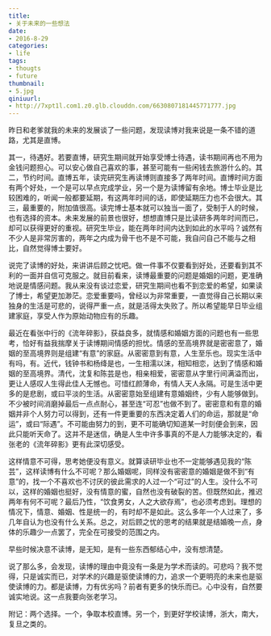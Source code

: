 ```yaml
---
title:
- 关于未来的一些想法
date:
- 2016-8-29
categories:
- life
tags:
- thougts
- future
thumbnail:
- 5.jpg
qiniuurl:
- http://7xpt1l.com1.z0.glb.clouddn.com/6630807181445771777.jpg
---
```

昨日和老爹就我的未来的发展谈了一些问题，发现读博对我来说是一条不错的道路，尤其是直博。
<!--more-->
其一，待遇好。若要直博，研究生期间就开始享受博士待遇，读书期间再也不用为金钱问题担心。可以安心做自己喜欢的事，甚至可能有一些闲钱去旅游什么的。其二，节约时间。直博五年，读完研究生再读博则直接多了两年时间。直博时间方面有两个好处，一个是可以早点完成学业，另一个是为读博留有余地。博士毕业是比较困难的，听闻一般都要延期，有这两年时间的话，即使延期压力也不会很大。其三，最重要的，附加值很高。读完博士基本就可以独当一面了，受制于人的时候，也有选择的资本。未来发展的前景也很好，想想直博只是比读研多两年时间而已，却可以获得更好的重视。研究生毕业，能在两年时间内达到如此的水平吗？诚然有不少人是非常厉害的，两年之内成为骨干也不是不可能，我自问自己不能与之相比，自然觉得博士要好。

说完了读博的好处，来讲讲后顾之忧吧。做一件事不仅要看到好处，还要看到其不利的一面并自信可克服之。就目前看来，读博最重要的问题是婚姻的问题，更准确地说是情感问题。我从来没有谈过恋爱，研究生期间也看不到恋爱的希望，如果读了博士，希望更加渺茫。恋爱重要吗，曾经以为非常重要，一直觉得自己长期以来独身的生活是可悲的，说得严重一点，就是活得太失败了。所以希望能早日毕业组建家庭，享受人作为原始动物应有的乐趣。

最近在看张中行的《流年碎影》，获益良多，就情感和婚姻方面的问题也有一些思考，恰好有益我揣摩关于读博期间情感的担忧。情感的至高境界就是密密意了，婚姻的至高境界则是组建“有意”的家庭。从密密意到有意，人生至乐也。现实生活中有吗，有。近代，钱钟书和杨绛是也，一生相濡以沫，相知相恋，达到了情感和婚姻的至高境界。清代，沈复和陈芸是也，相亲相爱，密密意从字里行间满溢而出，更让人感叹人生得此佳人无憾也。可惜红颜薄命，有情人天人永隔。可是生活中更多的是悲剧，或曰平淡的生活。从密密意始至组建有意婚姻终，少有人能够做到。不少被时间消磨掉最后一点点耐心，甚至连“可忍”也做不到了。密密意和有意的婚姻并非个人努力可以得到，还有一件更重要的东西决定着人们的命运，那就是“命运”，或曰“际遇”。不可能由努力的到，更不可能确切知道某一时刻便会到来，因此只能听天命了。这并不是迷信，确是人生中许多事真的不是人力能够决定的，看张老的《流年碎影》更有此深切感受。

这样情意不可得，思考她便没有意义。就算读研毕业也不一定能够遇见我的“陈芸”，这样读博有什么不可呢？那么婚姻呢，同样没有密密意的婚姻是做不到“有意”的，找一个不喜欢也不讨厌的彼此需求的人过一个“可过”的人生。没什么不可以，这样的婚姻也挺好，没有情意的蜜，自然也没有破裂的苦。但既然如此，推迟两年有何不可呢？最后乃性，“饮食男女，人之大欲存焉”，也必须考虑到。理想的情况下，情意、婚姻、性是统一的，有时却不是如此。这么多年一个人过来了，多几年自认为也没有什么关系。总之，对后顾之忧的思考的结果就是结婚晚一点，身体的乐趣少一点罢了，完全在可接受的范围之内。

早些时候决意不读博，是无知，是有一些东西郁结心中，没有想清楚。

说了那么多，会发现，读博的理由中竟没有一条是为学术而读的。可悲吗？我不觉得，只是诚实而已，对学术的兴趣是驱使读博的力，追求一个更明亮的未来也是驱使读博的力。都是读博，力有优劣吗？前者有更多的快乐而已。心中没有，自然要诚实地说。这一点我要向张老学习。

附记：两个选择。一个，争取本校直博。另一个，到更好学校读博，浙大，南大，复旦之类的。
